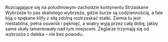 Rozciągające się na południowym-zachodzie kontynentu Strzaskane Wybrzeże to pas skalistego wybrzeża, gdzie burze są codziennością, a fale biją o spękane klify z siłą zdolną roztrzaskać statki. Ziemia tu jest niestabilna, pełna osuwisk i pęknięć, a wiatry wyją przez całą dobę, jakby same skały lamentowały nad tym miejscem. Żeglarze trzymają się od wybrzeża z daleka – nie bez powodu.